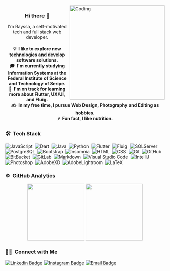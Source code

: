 <img alt="Coding" src="https://image.freepik.com/vetores-gratis/site-de-programacao-de-minusculos-desenvolvedores-para-ilustracao-vetorial-plana-de-plataforma-de-internet-programadores-de-desenho-animado-perto-da-tela-com-codigo-aberto-ou-script-desenvolvimento-de-software-e-conceito-de-tecnologia-digital_74855-10168.jpg" align="right" width="300"/>

<h3 align="center"> Hi there 👋</h3>

<p align="center">
I'm Rayssa, a self-motivated tech and full stack web developer.
</p>

<h4 align="center">
💡 &nbsp;I like to explore new technologies and develop software solutions.  <br />
🎓 &nbsp;I'm currently studying Information Systems at the Federal Institute of Science and Technology of Seripe.  <br />
🌱 &nbsp;I'm on track for learning more about Flutter, UX/UI, and Fluig.  <br />
✍️ &nbsp;In my free time, I pursue Web Design, Photography and Editing as hobbies.  <br />
⚡ &nbsp;Fun fact, I like nutrition.  <br />
</h4>

### 🛠 &nbsp;Tech Stack

![JavaScript](https://img.shields.io/badge/-JavaScript-05122A?style=flat&logo=javascript)&nbsp;
![Dart](https://img.shields.io/badge/-Dart-05122A?style=flat&logo=Dart&logoColor=2CB7F6)&nbsp;
![Java](https://img.shields.io/badge/-Java-05122A?style=flat&logo=Java&logoColor=007396)&nbsp;
![Python](https://img.shields.io/badge/-Python-05122A?style=flat&logo=python)&nbsp;
![Flutter](https://img.shields.io/badge/-Flutter-05122A?style=flat&logo=flutter&logoColor=02569B)&nbsp;
![Fluig](https://img.shields.io/badge/-Fluig-05122A?style=flat&logo=fluig)&nbsp;
![SQLServer](https://img.shields.io/badge/-SQLServer-05122A?style=flat&logo=Microsoft-SQL-Server&logoColor=CC2927)&nbsp;
![PostgreSQL](https://img.shields.io/badge/-PostgreSQL-05122A?style=flat&logo=postgresql&logoColor=336791)&nbsp;
![Bootstrap](https://img.shields.io/badge/-Bootstrap-05122A?style=flat&logo=bootstrap)&nbsp;
![Insomnia](https://img.shields.io/badge/-Insomnia-05122A?style=flat&logo=insomnia&logoColor=5849BE)&nbsp;
![HTML](https://img.shields.io/badge/-HTML-05122A?style=flat&logo=HTML5)&nbsp;
![CSS](https://img.shields.io/badge/-CSS-05122A?style=flat&logo=CSS3&logoColor=1572B6)&nbsp;
![Git](https://img.shields.io/badge/-Git-05122A?style=flat&logo=git)&nbsp;
![GitHub](https://img.shields.io/badge/-GitHub-05122A?style=flat&logo=github)&nbsp;
![BitBucket](https://img.shields.io/badge/-BitBucket-05122A?style=flat&logo=bitbucket&logoColor=0052CC)&nbsp;
![GitLab](https://img.shields.io/badge/-GitLab-05122A?style=flat&logo=gitlab)&nbsp;
![Markdown](https://img.shields.io/badge/-Markdown-05122A?style=flat&logo=markdown)&nbsp;
![Visual Studio Code](https://img.shields.io/badge/-Visual%20Studio%20Code-05122A?style=flat&logo=visual-studio-code&logoColor=007ACC)&nbsp;
![IntelliJ](https://img.shields.io/badge/-IntelliJ-05122A?style=flat&logo=intellij-idea&logoColor=000000)&nbsp;
![Photoshop](https://img.shields.io/badge/-Photoshop-05122A?style=flat&logo=adobe-photoshop)&nbsp;
![AdobeXD](https://img.shields.io/badge/-AdobeXD-05122A?style=flat&logo=adobe-xd)&nbsp;
![AdobeLightroom](https://img.shields.io/badge/-AdobeLightroom-05122A?style=flat&logo=adobe-lightroom&logoColor=31A8FF)&nbsp;
![LaTeX](https://img.shields.io/badge/-LaTeX-05122A?style=flat&logo=LATEX&logoColor=008080)&nbsp;

### ⚙️ &nbsp;GitHub Analytics

<p align="center">
<a href="https://github.com/AVS1508">
  <img height="180em" src="https://github-readme-stats-eight-theta.vercel.app/api?username=rayssasandrade&show_icons=true&theme=algolia&include_all_commits=true&count_private=true"/>
  <img height="180em" src="https://github-readme-stats-eight-theta.vercel.app/api/top-langs/?username=rayssasandrade&layout=compact&langs_count=8&theme=algolia"/>
</a>
</p>

### 🤝🏻 &nbsp;Connect with Me
[![Linkedin Badge](https://icon-icons.com/icons2/1233/PNG/48/1492718749-linkedin_83603.png)](https://www.linkedin.com/in/rayssa-andrade-7785041a3/)
[![Instagram Badge](https://icon-icons.com/icons2/1233/PNG/48/1492718764-instagram_83597.png)](https://www.instagram.com/rayssa_s.andrade/)
[![Email Badge](https://icon-icons.com/icons2/1233/PNG/48/1492718759-mail_83619.png)](mailto:rayssa.andrade071@outlook.com)
